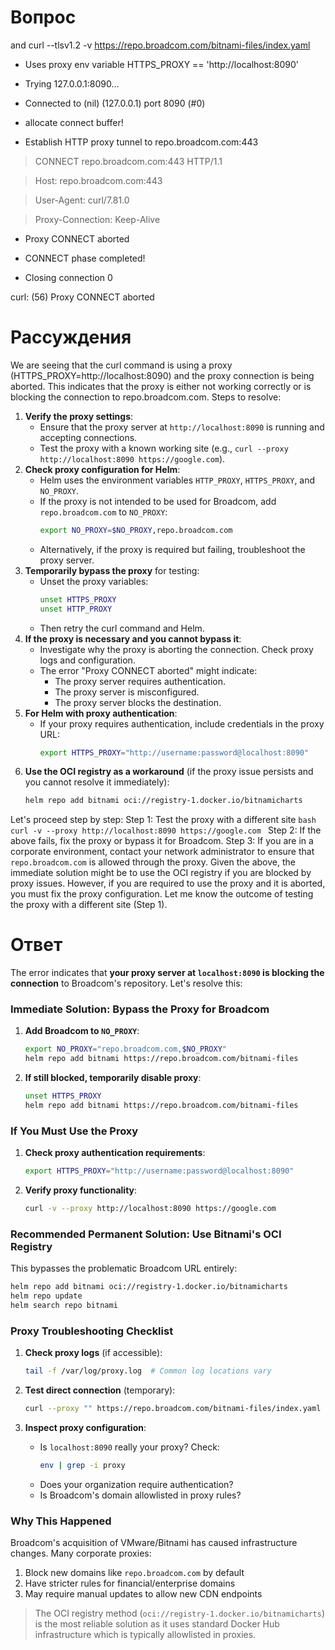 # Вопрос

and 
curl --tlsv1.2 -v https://repo.broadcom.com/bitnami-files/index.yaml

* Uses proxy env variable HTTPS_PROXY == 'http://localhost:8090'

*   Trying 127.0.0.1:8090...

* Connected to (nil) (127.0.0.1) port 8090 (#0)

* allocate connect buffer!

* Establish HTTP proxy tunnel to repo.broadcom.com:443

> CONNECT repo.broadcom.com:443 HTTP/1.1

> Host: repo.broadcom.com:443

> User-Agent: curl/7.81.0

> Proxy-Connection: Keep-Alive

> 

* Proxy CONNECT aborted

* CONNECT phase completed!

* Closing connection 0

curl: (56) Proxy CONNECT aborted


# Рассуждения

We are seeing that the curl command is using a proxy (HTTPS_PROXY=http://localhost:8090) and the proxy connection is being aborted.
 This indicates that the proxy is either not working correctly or is blocking the connection to repo.broadcom.com.
 Steps to resolve:
 1. **Verify the proxy settings**:
    - Ensure that the proxy server at `http://localhost:8090` is running and accepting connections.
    - Test the proxy with a known working site (e.g., `curl --proxy http://localhost:8090 https://google.com`).
 2. **Check proxy configuration for Helm**:
    - Helm uses the environment variables `HTTP_PROXY`, `HTTPS_PROXY`, and `NO_PROXY`.
    - If the proxy is not intended to be used for Broadcom, add `repo.broadcom.com` to `NO_PROXY`:
        ```bash
        export NO_PROXY=$NO_PROXY,repo.broadcom.com
        ```
    - Alternatively, if the proxy is required but failing, troubleshoot the proxy server.
 3. **Temporarily bypass the proxy** for testing:
    - Unset the proxy variables:
        ```bash
        unset HTTPS_PROXY
        unset HTTP_PROXY
        ```
    - Then retry the curl command and Helm.
 4. **If the proxy is necessary and you cannot bypass it**:
    - Investigate why the proxy is aborting the connection. Check proxy logs and configuration.
    - The error "Proxy CONNECT aborted" might indicate:
        - The proxy server requires authentication.
        - The proxy server is misconfigured.
        - The proxy server blocks the destination.
 5. **For Helm with proxy authentication**:
    - If your proxy requires authentication, include credentials in the proxy URL:
        ```bash
        export HTTPS_PROXY="http://username:password@localhost:8090"
        ```
 6. **Use the OCI registry as a workaround** (if the proxy issue persists and you cannot resolve it immediately):
    ```bash
    helm repo add bitnami oci://registry-1.docker.io/bitnamicharts
    ```
 Let's proceed step by step:
 Step 1: Test the proxy with a different site
    ```bash
    curl -v --proxy http://localhost:8090 https://google.com
    ```
 Step 2: If the above fails, fix the proxy or bypass it for Broadcom.
 Step 3: If you are in a corporate environment, contact your network administrator to ensure that `repo.broadcom.com` is allowed through the proxy.
 Given the above, the immediate solution might be to use the OCI registry if you are blocked by proxy issues.
 However, if you are required to use the proxy and it is aborted, you must fix the proxy configuration.
 Let me know the outcome of testing the proxy with a different site (Step 1). 

# Ответ


The error indicates that **your proxy server at `localhost:8090` is blocking the connection** to Broadcom's repository. Let's resolve this:

### Immediate Solution: Bypass the Proxy for Broadcom
1. **Add Broadcom to `NO_PROXY`**:
   ```bash
   export NO_PROXY="repo.broadcom.com,$NO_PROXY"
   helm repo add bitnami https://repo.broadcom.com/bitnami-files
   ```

2. **If still blocked, temporarily disable proxy**:
   ```bash
   unset HTTPS_PROXY
   helm repo add bitnami https://repo.broadcom.com/bitnami-files
   ```

### If You Must Use the Proxy
1. **Check proxy authentication requirements**:
   ```bash
   export HTTPS_PROXY="http://username:password@localhost:8090"
   ```

2. **Verify proxy functionality**:
   ```bash
   curl -v --proxy http://localhost:8090 https://google.com
   ```

### Recommended Permanent Solution: Use Bitnami's OCI Registry
This bypasses the problematic Broadcom URL entirely:
```bash
helm repo add bitnami oci://registry-1.docker.io/bitnamicharts
helm repo update
helm search repo bitnami
```

### Proxy Troubleshooting Checklist
1. **Check proxy logs** (if accessible):
   ```bash
   tail -f /var/log/proxy.log  # Common log locations vary
   ```

2. **Test direct connection** (temporary):
   ```bash
   curl --proxy "" https://repo.broadcom.com/bitnami-files/index.yaml
   ```

3. **Inspect proxy configuration**:
   - Is `localhost:8090` really your proxy? Check:
     ```bash
     env | grep -i proxy
     ```
   - Does your organization require authentication?
   - Is Broadcom's domain allowlisted in proxy rules?

### Why This Happened
Broadcom's acquisition of VMware/Bitnami has caused infrastructure changes. Many corporate proxies:
1. Block new domains like `repo.broadcom.com` by default
2. Have stricter rules for financial/enterprise domains
3. May require manual updates to allow new CDN endpoints

> The OCI registry method (`oci://registry-1.docker.io/bitnamicharts`) is the most reliable solution as it uses standard Docker Hub infrastructure which is typically allowlisted in proxies.

